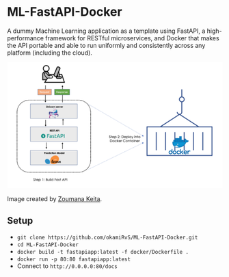 # ML-FastAPI-Docker

A dummy Machine Learning application as a template using FastAPI, a high-performance framework for RESTful microservices, and Docker that makes the API portable and able to run uniformly and consistently across any platform (including the cloud).

![](imgs/0.png)

Image created by [Zoumana Keita](https://zoumanakeita.medium.com/about).

## Setup
* `git clone https://github.com/okamiRvS/ML-FastAPI-Docker.git`
* `cd ML-FastAPI-Docker`
* `docker build -t fastapiapp:latest -f docker/Dockerfile .`
* `docker run -p 80:80 fastapiapp:latest`
* Connect to `http://0.0.0.0:80/docs`